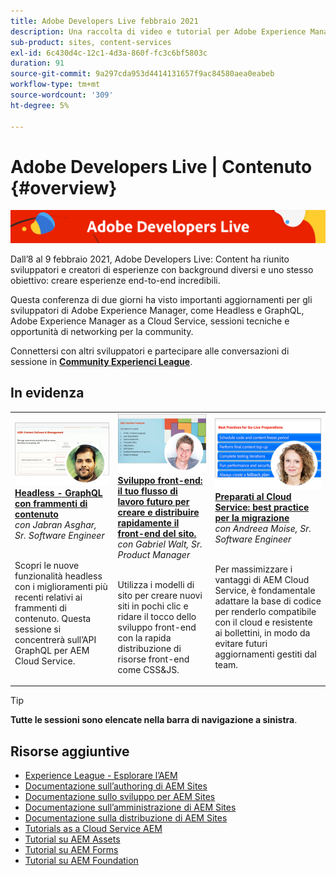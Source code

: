 ```yaml
---
title: Adobe Developers Live febbraio 2021
description: Una raccolta di video e tutorial per Adobe Experience Manager Sites distribuiti come parte dell’evento Contenuto Adobe Developers Live.
sub-product: sites, content-services
exl-id: 6c430d4c-12c1-4d3a-860f-fc3c6bf5803c
duration: 91
source-git-commit: 9a297cda953d4414131657f9ac84580aea0eabeb
workflow-type: tm+mt
source-wordcount: '309'
ht-degree: 5%

---
```


# Adobe Developers Live | Contenuto {#overview}

<img alt="Adobe Developers Live" src="/help/adobe-developers-live/assets/adl.png" />

Dall’8 al 9 febbraio 2021, Adobe Developers Live: Content ha riunito sviluppatori e creatori di esperienze con background diversi e uno stesso obiettivo: creare esperienze end-to-end incredibili.

Questa conferenza di due giorni ha visto importanti aggiornamenti per gli sviluppatori di Adobe Experience Manager, come Headless e GraphQL, Adobe Experience Manager as a Cloud Service, sessioni tecniche e opportunità di networking per la community.

Connettersi con altri sviluppatori e partecipare alle conversazioni di sessione in **[Community Experienci League](https://adobe.ly/36Yd3v6)**.

## In evidenza

<table>
  <tr>
   <td>
      <a href="headless-graphql-content-fragments.md">
      <img alt="Headless - GraphQL con frammenti di contenuto" src="/help/adobe-developers-live/assets/jabran.png"/>
      </a>
      <div>
         <a href="headless-graphql-content-fragments.md"><strong>Headless - GraphQL con frammenti di contenuto</strong></a>         
         <br/><em>con Jabran Asghar, Sr. Software Engineer</em>
      </div>
      <p>
        <br/>
         Scopri le nuove funzionalità headless con i miglioramenti più recenti relativi ai frammenti di contenuto. Questa sessione si concentrerà sull’API GraphQL per AEM Cloud Service.
      </p>
     </td>   
     <td>
      <a href="rapid-frontend-devlopment.md">
      <img alt="Sviluppo front-end: il tuo flusso di lavoro futuro per creare e distribuire rapidamente il front-end del sito." src="/help/adobe-developers-live/assets/gabriel.png"/>
      </a>
      <div>
         <a href="rapid-frontend-devlopment.md"><strong>Sviluppo front-end: il tuo flusso di lavoro futuro per creare e distribuire rapidamente il front-end del sito.</strong></a>
         <br/><em>con Gabriel Walt, Sr. Product Manager</em>
      </div>
      <p>
        <br/>
         Utilizza i modelli di sito per creare nuovi siti in pochi clic e ridare il tocco dello sviluppo front-end con la rapida distribuzione di risorse front-end come CSS&amp;JS.
      </p>
   </td>
   </td>
     <td>
      <a href="get-ready-aem-cloud.md">
      <img alt="Preparati al Cloud Service: best practice per la migrazione" src="/help/adobe-developers-live/assets/andreea.png"/>
      </a>
      <div>
         <a href="get-ready-aem-cloud.md"><strong>Preparati al Cloud Service: best practice per la migrazione</strong></a>
         <br/><em>con Andreea Moise, Sr. Software Engineer</em>
      </div>
      <p>
        <br/>
         Per massimizzare i vantaggi di AEM Cloud Service, è fondamentale adattare la base di codice per renderlo compatibile con il cloud e resistente ai bollettini, in modo da evitare futuri aggiornamenti gestiti dal team.
      </p>
   </td>
  </tr>
</table>

>[!TIP]
>
>**Tutte le sessioni sono elencate nella barra di navigazione a sinistra**.

## Risorse aggiuntive

* [Experience League - Esplorare l’AEM](https://experienceleague.adobe.com/?lang=it#recommended/solutions/experience-manager)
* [Documentazione sull’authoring di AEM Sites](https://experienceleague.adobe.com/docs/experience-manager-65/authoring/home.html)
* [Documentazione sullo sviluppo per AEM Sites](https://experienceleague.adobe.com/docs/experience-manager-65/developing/home.html)
* [Documentazione sull’amministrazione di AEM Sites](https://experienceleague.adobe.com/docs/experience-manager-65/administering/home.html)
* [Documentazione sulla distribuzione di AEM Sites](https://experienceleague.adobe.com/docs/experience-manager-65/deploying/home.html?lang=it)
* [Tutorials as a Cloud Service AEM](https://experienceleague.adobe.com/docs/experience-manager-learn/cloud-service/overview.html?lang=it)
* [Tutorial su AEM Assets](https://experienceleague.adobe.com/docs/experience-manager-learn/assets/overview.html?lang=it)
* [Tutorial su AEM Forms](https://experienceleague.adobe.com/docs/experience-manager-learn/forms/overview.html)
* [Tutorial su AEM Foundation](https://experienceleague.adobe.com/docs/experience-manager-learn/foundation/overview.html)
